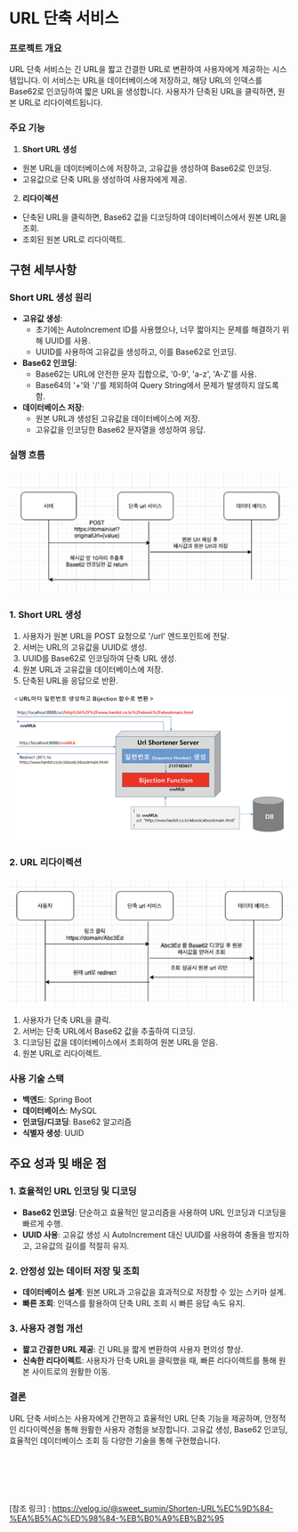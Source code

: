 # **URL 단축 서비스**

### **프로젝트 개요**

URL 단축 서비스는 긴 URL을 짧고 간결한 URL로 변환하여 사용자에게 제공하는 시스템입니다. 이 서비스는 URL을 데이터베이스에 저장하고, 해당 URL의 인덱스를 Base62로 인코딩하여 짧은 URL을 생성합니다. 사용자가 단축된 URL을 클릭하면, 원본 URL로 리다이렉트됩니다.

### **주요 기능**

1. **Short URL 생성**
  - 원본 URL을 데이터베이스에 저장하고, 고유값을 생성하여 Base62로 인코딩.
  - 고유값으로 단축 URL을 생성하여 사용자에게 제공.
2. **리다이렉션**
  - 단축된 URL을 클릭하면, Base62 값을 디코딩하여 데이터베이스에서 원본 URL을 조회.
  - 조회된 원본 URL로 리다이렉트.

## 구현 세부사항

### **Short URL 생성 원리**

- **고유값 생성**:
  - 초기에는 AutoIncrement ID를 사용했으나, 너무 짧아지는 문제를 해결하기 위해 UUID를 사용.
  - UUID를 사용하여 고유값을 생성하고, 이를 Base62로 인코딩.
- **Base62 인코딩**:
  - Base62는 URL에 안전한 문자 집합으로, '0-9', 'a-z', 'A-Z'를 사용.
  - Base64의 '+'와 '/'를 제외하여 Query String에서 문제가 발생하지 않도록 함.
- **데이터베이스 저장**:
  - 원본 URL과 생성된 고유값을 데이터베이스에 저장.
  - 고유값을 인코딩한 Base62 문자열을 생성하여 응답.

### **실행 흐름**

![Untitled](doc/img/shorten-url%20flow.png)

### **1. Short URL 생성**

1. 사용자가 원본 URL을 POST 요청으로 '/url' 엔드포인트에 전달.
2. 서버는 URL의 고유값을 UUID로 생성.
3. UUID를 Base62로 인코딩하여 단축 URL 생성.
4. 원본 URL과 고유값을 데이터베이스에 저장.
5. 단축된 URL을 응답으로 반환.

![Untitled](doc/img/flow-detail.png)

### **2. URL 리다이렉션**

![Untitled](doc/img/redirect-flow.png)

1. 사용자가 단축 URL을 클릭.
2. 서버는 단축 URL에서 Base62 값을 추출하여 디코딩.
3. 디코딩된 값을 데이터베이스에서 조회하여 원본 URL을 얻음.
4. 원본 URL로 리다이렉트.

### **사용 기술 스택**

- **백엔드**: Spring Boot
- **데이터베이스**: MySQL
- **인코딩/디코딩**: Base62 알고리즘
- **식별자 생성**: UUID

## **주요 성과 및 배운 점**

### **1. 효율적인 URL 인코딩 및 디코딩**

- **Base62 인코딩**: 단순하고 효율적인 알고리즘을 사용하여 URL 인코딩과 디코딩을 빠르게 수행.
- **UUID 사용**: 고유값 생성 시 AutoIncrement 대신 UUID를 사용하여 충돌을 방지하고, 고유값의 길이를 적절히 유지.

### **2. 안정성 있는 데이터 저장 및 조회**

- **데이터베이스 설계**: 원본 URL과 고유값을 효과적으로 저장할 수 있는 스키마 설계.
- **빠른 조회**: 인덱스를 활용하여 단축 URL 조회 시 빠른 응답 속도 유지.

### **3. 사용자 경험 개선**

- **짧고 간결한 URL 제공**: 긴 URL을 짧게 변환하여 사용자 편의성 향상.
- **신속한 리다이렉트**: 사용자가 단축 URL을 클릭했을 때, 빠른 리다이렉트를 통해 원본 사이트로의 원활한 이동.

### **결론**

URL 단축 서비스는 사용자에게 간편하고 효율적인 URL 단축 기능을 제공하며, 안정적인 리다이렉션을 통해 원활한 사용자 경험을 보장합니다. 고유값 생성, Base62 인코딩, 효율적인 데이터베이스 조회 등 다양한 기술을 통해 구현했습니다.
<br/><br/><br/><br/><br/><br/><br/>
[참조 링크] : https://velog.io/@sweet_sumin/Shorten-URL%EC%9D%84-%EA%B5%AC%ED%98%84-%EB%B0%A9%EB%B2%95